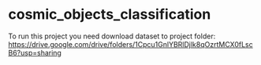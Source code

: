 # cosmic_objects_classification
To run this project you need download dataset to project folder: https://drive.google.com/drive/folders/1Cpcu1GnlYBRlDjlk8qOzrtMCX0fLscB6?usp=sharing
